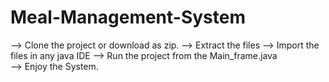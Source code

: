 # Meal-Management-System
--> Clone the project or download as zip.
--> Extract the files
--> Import the files in any java IDE
--> Run the project from the Main_frame.java\
--> Enjoy the System.